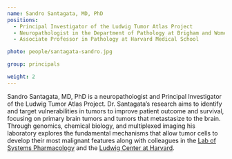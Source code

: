 ```yaml
---
name: Sandro Santagata, MD, PhD
positions:
  - Principal Investigator of the Ludwig Tumor Atlas Project
  - Neuropathologist in the Department of Pathology at Brigham and Women’s Hospital
  - Associate Professor in Pathology at Harvard Medical School

photo: people/santagata-sandro.jpg

group: principals

weight: 2
---
```


Sandro Santagata, MD, PhD is a neuropathologist and Principal Investigator of the Ludwig Tumor Atlas Project. Dr. Santagata’s research aims to identify and target vulnerabilities in tumors to improve patient outcome and survival, focusing on primary brain tumors and tumors that metastasize to the brain. Through genomics, chemical biology, and multiplexed imaging his laboratory explores the fundamental mechanisms that allow tumor cells to develop their most malignant features along with colleagues in the [Lab of Systems Pharmacology](https://hits.harvard.edu/the-program/laboratory-of-systems-pharmacology/about/) and the [Ludwig Center at Harvard](https://ludwigcenter.hms.harvard.edu/).
